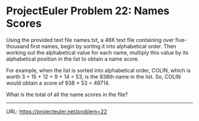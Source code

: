 <h1>ProjectEuler Problem 22: Names Scores</h1>

<p>Using the provided text file names.txt, a 46K text file containing over five-thousand first names, begin by sorting it into alphabetical order. Then working out the alphabetical value for each name, multiply this value by its alphabetical position in the list to obtain a name score.</p>
<p>For example, when the list is sorted into alphabetical order, COLIN, which is worth 3 + 15 + 12 + 9 + 14 = 53, is the 938th name in the list. So, COLIN would obtain a score of 938 &times; 53 = 49714.</p>
<p>What is the total of all the name scores in the file?</p>


<hr>

URL: https://projecteuler.net/problem=22